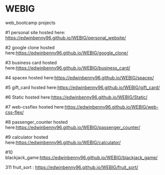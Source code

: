 # WEBIG

web_bootcamp projects

#1 personal site hosted here: https://edwinbenny96.github.io/WEBIG/personal_website/

#2 google clone hosted here:https://edwinbenny96.github.io/WEBIG/google_clone/

#3 business card hosted here:https://edwinbenny96.github.io/WEBIG/business_card/

#4 spacex hosted here:https://edwinbenny96.github.io/WEBIG/spacex/

#5 gift_card hosted here:https://edwinbenny96.github.io/WEBIG/gift_card/

#6 Static hosted here:https://edwinbenny96.github.io/WEBIG/Static/

#7 web-cssflex hosted here:https://edwinbenny96.github.io/WEBIG/web-css-flex/

#8 passenger_counter hosted here:https://edwinbenny96.github.io/WEBIG/passenger_counter/

#9 calculator hosted here:https://edwinbenny96.github.io/WEBIG/calculator/

#10 blackjack_game:https://edwinbenny96.github.io/WEBIG/blackjack_game/

311 fruit_sort : https://edwinbenny96.github.io/WEBIG/fruit_sort/


